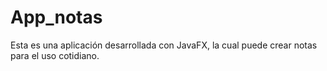 # App_notas
Esta es una aplicación desarrollada con JavaFX, la cual puede crear notas para el uso cotidiano. 
